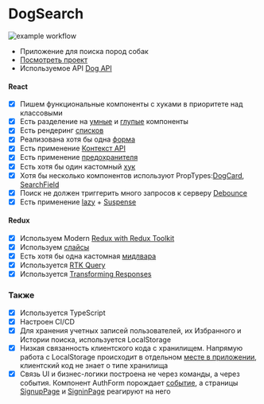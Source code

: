 # DogSearch

![example workflow](https://github.com/Kate-Raevskaya/aston-react/actions/workflows/workflow.yml/badge.svg)

- Приложение для поиска пород собак
- [Посмотреть проект](https://dogs-search-rosy.vercel.app/)
- Используемое API [Dog API](https://thedogapi.com/?utm_source=thecatapi&utm_medium=website&utm_campaign=x-pollination)

#### React

- [x] Пишем функциональные компоненты с хуками в приоритете над классовыми
- [x] Есть разделение на [умные](https://github.com/Kate-Raevskaya/aston-react/blob/main/src/components/SearchField/SearchField.tsx) и [глупые](https://github.com/Kate-Raevskaya/aston-react/blob/main/src/components/Buttons/FavoriteButton.tsx) компоненты
- [x] Есть рендеринг [списков](https://github.com/Kate-Raevskaya/aston-react/blob/main/src/components/BreedsContainer/BreedsContainer.tsx)
- [x] Реализована хотя бы одна [форма](https://github.com/Kate-Raevskaya/aston-react/blob/main/src/components/AuthForm/AuthForm.tsx)
- [x] Есть применение [Контекст API](https://github.com/Kate-Raevskaya/aston-react/blob/main/src/context/ThemeContext.tsx)
- [x] Есть применение [предохранителя](https://github.com/Kate-Raevskaya/aston-react/blob/main/src/App.tsx)
- [x] Есть хотя бы один кастомный [хук](https://github.com/Kate-Raevskaya/aston-react/tree/main/src/hooks)
- [x] Хотя бы несколько компонентов используют PropTypes:[DogCard](https://github.com/Kate-Raevskaya/aston-react/blob/main/src/components/DogCard/DogCard.tsx), [SearchField](https://github.com/Kate-Raevskaya/aston-react/blob/main/src/components/SearchField/SearchField.tsx)
- [x] Поиск не должен триггерить много запросов к серверу [Debounce](https://github.com/Kate-Raevskaya/aston-react/blob/main/src/components/SearchField/SearchField.tsx#L24)
- [x] Есть применение [lazy](https://github.com/Kate-Raevskaya/aston-react/blob/main/src/router/router.tsx) + [Suspense](https://github.com/Kate-Raevskaya/aston-react/blob/main/src/App.tsx)

#### Redux

- [x] Используем Modern [Redux with Redux Toolkit](https://github.com/Kate-Raevskaya/aston-react/blob/main/src/store/store.ts)
- [x] Используем [слайсы](https://github.com/Kate-Raevskaya/aston-react/blob/main/src/store/store.ts)
- [x] Есть хотя бы одна кастомная [мидлвара](https://github.com/Kate-Raevskaya/aston-react/blob/main/src/store/middlewares.ts)
- [x] Используется [RTK Query](https://github.com/Kate-Raevskaya/aston-react/blob/main/src/store/apiSlice.ts)
- [x] Используется [Transforming Responses](https://github.com/Kate-Raevskaya/aston-react/blob/main/src/store/apiSlice.ts)

### Также

- [x] Используeтся TypeScript
- [x] Настроен CI/CD
- [x] Для хранения учетных записей пользователей, их Избранного и Истории поиска, используется LocalStorage
- [x] Низкая связанность клиентского кода с хранилищем. Напрямую работа с LocalStorage происходит в отдельном [месте в приложении](https://github.com/Kate-Raevskaya/aston-react/blob/main/src/api/user-api.ts), клиентский код не знает о типе хранилища
- [x] Связь UI и бизнес-логики построена не через команды, а через события. Компонент AuthForm порождает [событие](https://github.com/Kate-Raevskaya/aston-react/blob/main/src/components/AuthForm/AuthForm.tsx#L30), а страницы [SignupPage](https://github.com/Kate-Raevskaya/aston-react/blob/main/src/pages/singup/SignupPage.tsx#L31) и [SigninPage](https://github.com/Kate-Raevskaya/aston-react/blob/main/src/pages/signin/SigninPage.tsx#L29) реагируют на него
